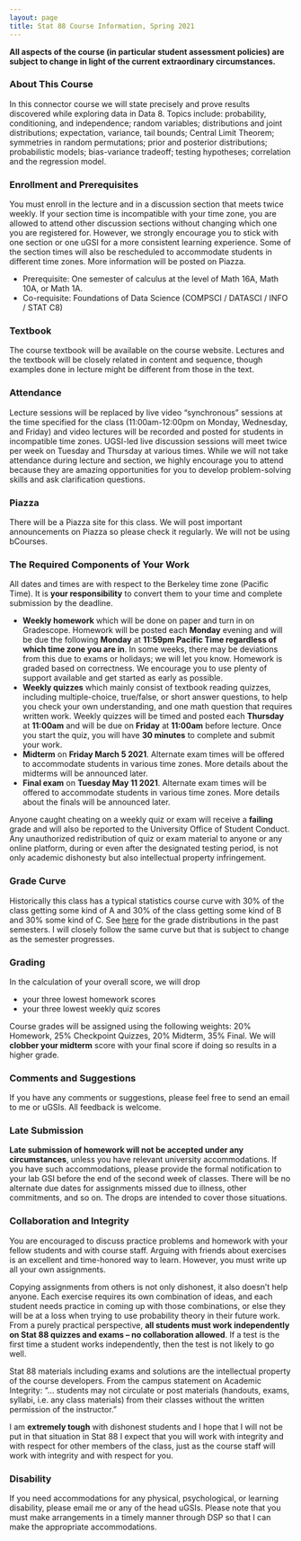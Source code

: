 ```yaml
---
layout: page
title: Stat 88 Course Information, Spring 2021
---
```


<!-- #### A. Adhikari #### -->
**All aspects of the course (in particular student assessment policies) are subject to change in light of the current extraordinary circumstances.**

### About This Course ###

In this connector course we will state precisely and prove results discovered while exploring data in Data 8. Topics include: probability, conditioning, and independence; random variables; distributions and joint distributions; expectation, variance, tail bounds; Central Limit Theorem; symmetries in random permutations; prior and posterior distributions; probabilistic models; bias-variance tradeoff; testing hypotheses; correlation and the regression model.

### Enrollment and Prerequisites ###
You must enroll in the lecture and in a discussion section that meets twice weekly. If your section time is incompatible with your time zone, you are allowed to attend other discussion sections without changing which one you are registered for. However, we strongly encourage you to stick with one section or one uGSI for a more consistent learning experience. Some of the section times will also be rescheduled to accommodate students in different time zones. More information will be posted on Piazza.
- Prerequisite: One semester of calculus at the level of Math 16A, Math 10A, or Math
1A.
- Co-requisite: Foundations of Data Science (COMPSCI / DATASCI / INFO / STAT
C8)

### Textbook ###
The course textbook will be available on the course website. Lectures and the textbook will be closely related in content and sequence, though examples done in lecture might be different from those in the text.

### Attendance ###
Lecture sessions will be replaced by live video “synchronous” sessions at the time specified for the class (11:00am-12:00pm on Monday, Wednesday, and Friday) and video lectures will be recorded and posted for students in incompatible time zones. UGSI-led live discussion sessions will meet twice per week on Tuesday and Thursday at various times. While we will not take attendance during lecture and section, we highly encourage you to attend because they are amazing opportunities for you to develop problem-solving skills and ask clarification questions.

### Piazza ###
There will be a Piazza site for this class. We will post important announcements on Piazza so please check it regularly. We will not be using bCourses.

### The Required Components of Your Work ###
All dates and times are with respect to the Berkeley time zone (Pacific Time). It is **your responsibility** to convert them to your time and complete submission by the deadline.
- **Weekly homework** which will be done on paper and turn in on Gradescope. Homework will be posted each **Monday** evening and will be due the following **Monday** at **11:59pm Pacific Time regardless of which time zone you are in**. In some weeks, there may be deviations from this due to exams or holidays; we will let you know. Homework is graded based on correctness. We encourage you to use plenty of support available and get started as early as possible.
- **Weekly quizzes** which mainly consist of textbook reading quizzes, including multiple-choice, true/false, or short answer questions, to help you check your own understanding, and one math question that requires written work. Weekly quizzes will be timed and posted each **Thursday** at **11:00am** and will be due on **Friday** at **11:00am** before lecture. Once you start the quiz, you will have **30 minutes** to complete and submit your work.
- **Midterm** on **Friday March 5 2021**. Alternate exam times will be offered to accommodate students in various time zones. More details about the midterms will be announced later.
- **Final exam** on **Tuesday May 11 2021**. Alternate exam times will be offered to accommodate students in various time zones.  More details about the finals will be announced later.

Anyone caught cheating on a weekly quiz or exam will receive a **failing** grade and will also be reported to the University Office of Student Conduct. Any unauthorized redistribution of
quiz or exam material to anyone or any online platform, during or even after the designated testing period, is not only academic dishonesty but also intellectual property infringement.



### Grade Curve ###
Historically this class has a typical statistics course curve with 30% of the class getting some kind of A and 30% of the class getting some kind of B and 30% some kind of C. See [here](https://www.berkeleytime.com/grades/0-9405-all-all) for the grade distributions in the past semesters. I will closely follow the same curve but that is subject to change as the semester progresses.


### Grading ###
In the calculation of your overall score, we will drop

- your three lowest homework scores
- your three lowest weekly quiz scores

Course grades will be assigned using the following weights: 20% Homework, 25% Checkpoint Quizzes, 20% Midterm, 35% Final. We will **clobber your midterm** score with your final score if doing so results in a higher grade.


### Comments and Suggestions ###

If you have any comments or suggestions, please feel free to send an email to me or uGSIs. All feedback is welcome.

### Late Submission ###
**Late submission of homework will not be accepted under any circumstances**, unless you have relevant university accommodations. If you have such accommodations, please provide the formal notification to your lab GSI before the end of the second week of classes. There will be no alternate due dates for assignments missed due to illness, other commitments, and so on. The drops are intended to cover those situations.

### Collaboration and Integrity ###
You are encouraged to discuss practice problems and homework with your fellow students and with course staff. Arguing with friends about exercises is an excellent and time-honored way to learn. However, you must write up all your own assignments.

Copying assignments from others is not only dishonest, it also doesn’t help anyone. Each exercise requires its own combination of ideas, and each student needs practice in coming up with those combinations, or else they will be at a loss when trying to use probability theory in their future work. From a purely practical perspective, **all students must work independently on Stat 88 quizzes and exams – no collaboration allowed**. If a test is the first time a student works independently, then the test is not likely to go well.

Stat 88 materials including exams and solutions are the intellectual property of the course developers. From the campus statement on Academic Integrity: “… students may not circulate or post materials (handouts, exams, syllabi, i.e. any class materials) from their classes without the written permission of the instructor.”

I am **extremely tough** with dishonest students and I hope that I will not be put in that situation in Stat 88 I expect that you will work with integrity and with respect for other members of the class, just as the course staff will work with integrity and with respect for you.

### Disability ###
If you need accommodations for any physical, psychological, or learning disability, please email me or any of the head uGSIs. Please note that you must make arrangements in a timely manner through DSP so that I can make the appropriate accommodations.
